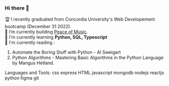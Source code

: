 ### Hi there 👋

<!--
**anthonykameka/anthonykameka** is a ✨ _special_ ✨ repository because its `README.md` (this file) appears on your GitHub profile.

Here are some ideas to get you started:

- 🔭 I’m currently working on ...
- 🌱 I’m currently learning ...
- 👯 I’m looking to collaborate on ...
- 🤔 I’m looking for help with ...
- 💬 Ask me about ...
- 📫 How to reach me: ...
- 😄 Pronouns: ...
- ⚡ Fun fact: ...
-->

🏆 I recently graduated from Concordia University's Web Developement bootcamp (December 31 2022).<br />
🔨 I’m currently building [Peace of Music](https://github.com/anthonykameka/PeaceofMusic). <br />
🌱 I'm currently learning **Python, SQL, Typescript**  <br />
📔 I'm currently reading : 
1) Automate the Boring Stuff with Python -  Al Sweigart
2) Python Algorithms - Mastering Basic Algorithms in the Python Language by Mangus Hetland. <br />

Languages and Tools:
css express HTML javascript mongodb nodejs reactjs python figma git
